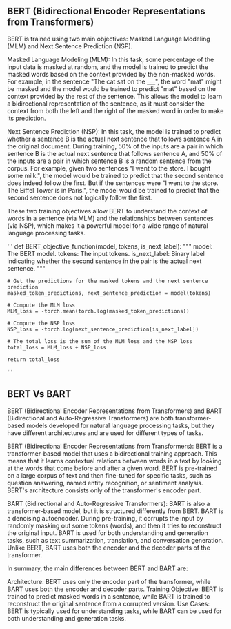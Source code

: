 ## BERT (Bidirectional Encoder Representations from Transformers)

BERT is trained using two main objectives: Masked Language Modeling (MLM) and Next Sentence Prediction (NSP).

Masked Language Modeling (MLM): In this task, some percentage of the input data is masked at random, and the model is trained to predict the masked words based on the context provided by the non-masked words. For example, in the sentence "The cat sat on the ___", the word "mat" might be masked and the model would be trained to predict "mat" based on the context provided by the rest of the sentence. This allows the model to learn a bidirectional representation of the sentence, as it must consider the context from both the left and the right of the masked word in order to make its prediction.

Next Sentence Prediction (NSP): In this task, the model is trained to predict whether a sentence B is the actual next sentence that follows sentence A in the original document. During training, 50% of the inputs are a pair in which sentence B is the actual next sentence that follows sentence A, and 50% of the inputs are a pair in which sentence B is a random sentence from the corpus. For example, given two sentences "I went to the store. I bought some milk.", the model would be trained to predict that the second sentence does indeed follow the first. But if the sentences were "I went to the store. The Eiffel Tower is in Paris.", the model would be trained to predict that the second sentence does not logically follow the first.

These two training objectives allow BERT to understand the context of words in a sentence (via MLM) and the relationships between sentences (via NSP), which makes it a powerful model for a wide range of natural language processing tasks.

'''
def BERT_objective_function(model, tokens, is_next_label):
    """
    model: The BERT model.
    tokens: The input tokens.
    is_next_label: Binary label indicating whether the second sentence in the pair is the actual next sentence.
    """

    # Get the predictions for the masked tokens and the next sentence prediction
    masked_token_predictions, next_sentence_prediction = model(tokens)

    # Compute the MLM loss
    MLM_loss = -torch.mean(torch.log(masked_token_predictions))

    # Compute the NSP loss
    NSP_loss = -torch.log(next_sentence_prediction[is_next_label])

    # The total loss is the sum of the MLM loss and the NSP loss
    total_loss = MLM_loss + NSP_loss

    return total_loss

'''

## BERT Vs BART

BERT (Bidirectional Encoder Representations from Transformers) and BART (Bidirectional and Auto-Regressive Transformers) are both transformer-based models developed for natural language processing tasks, but they have different architectures and are used for different types of tasks.

BERT (Bidirectional Encoder Representations from Transformers): BERT is a transformer-based model that uses a bidirectional training approach. This means that it learns contextual relations between words in a text by looking at the words that come before and after a given word. BERT is pre-trained on a large corpus of text and then fine-tuned for specific tasks, such as question answering, named entity recognition, or sentiment analysis. BERT's architecture consists only of the transformer's encoder part.

BART (Bidirectional and Auto-Regressive Transformers): BART is also a transformer-based model, but it is structured differently from BERT. BART is a denoising autoencoder. During pre-training, it corrupts the input by randomly masking out some tokens (words), and then it tries to reconstruct the original input. BART is used for both understanding and generation tasks, such as text summarization, translation, and conversation generation. Unlike BERT, BART uses both the encoder and the decoder parts of the transformer.

In summary, the main differences between BERT and BART are:

Architecture: BERT uses only the encoder part of the transformer, while BART uses both the encoder and decoder parts.
Training Objective: BERT is trained to predict masked words in a sentence, while BART is trained to reconstruct the original sentence from a corrupted version.
Use Cases: BERT is typically used for understanding tasks, while BART can be used for both understanding and generation tasks.